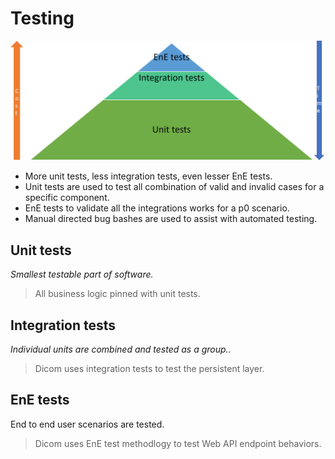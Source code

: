 # Testing 

![Testing pyramid](images/TestPyramid.png)


- More unit tests, less integration tests, even lesser EnE tests.
- Unit tests are used to test all combination of valid and invalid cases for a specific component.
- EnE tests to validate all the integrations works for a p0 scenario.
- Manual directed bug bashes are used to assist with automated testing.


## Unit tests
<em> Smallest testable part of software. </em>
> All business logic pinned with unit tests.
 
## Integration tests
<em> Individual units are combined and tested as a group..</em>
> Dicom uses integration tests to test the persistent layer.

## EnE tests
End to end user scenarios are tested.
> Dicom uses EnE test methodlogy to test Web API endpoint behaviors.

